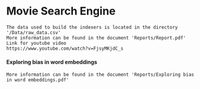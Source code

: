 # Movie Search Engine

    The data used to build the indexers is located in the directory '/Data/raw_data.csv'
    More information can be found in the document 'Reports/Report.pdf'
    Link for youtube video
    https://www.youtube.com/watch?v=FjsyMKjdC_s

#### Exploring bias in word embeddings

    More information can be found in the document 'Reports/Exploring bias in word embeddings.pdf'